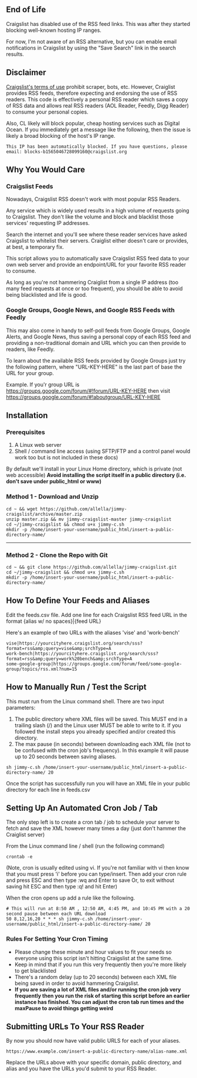 ## End of Life
Craigslist has disabled use of the RSS feed links. This was after they started blocking well-known hosting IP ranges.

For now, I'm not aware of an RSS alternative, but you can enable email notifications in Craigslist by using the "Save Search" link in the search results.

## Disclaimer
[Craigslist's terms of use](https://www.craigslist.org/about/terms.of.use) prohibit scraper, bots, etc.  However, Craiglist provides RSS feeds, therefore expecting and endorsing the use of RSS readers. This code is effectively a personal RSS reader which saves a copy of RSS data and allows real RSS readers (AOL Reader, Feedly, Digg Reader) to consume your personal copies.

Also, CL likely will block popular, cheap hosting services such as Digital Ocean. If you immediately get a message like the following, then the issue is likely a broad blocking of the host's IP range.

``This IP has been automatically blocked.
If you have questions, please email: blocks-b1565046728099160@craigslist.org``

## Why You Would Care

### Craigslist Feeds
Nowadays, Craigslist RSS doesn't work with most popular RSS Readers.

Any service which is widely used results in a high volume of requests going to Craigslist. They don't like the volume and block and blacklist those services' requesting IP addresses.

Search the internet and you'll see where these reader services have asked Craigslist to whitelist
their servers. Craiglist either doesn't care or provides, at best, a temporary fix.

This script allows you to automatically save Craigslist RSS feed data to your own web server and provide an endpoint/URL for your favorite RSS reader to consume.

As long as you're not hammering Craiglist from a single IP address (too many feed requests at once or too frequent), you
should be able to avoid being blacklisted and life is good.

### Google Groups, Google News, and Google RSS Feeds with Feedly

This may also come in handy to self-poll feeds from Google Groups, Google Alerts, and Google News, thus saving a personal copy of each RSS feed and providing a non-traditional domain and URL which you can then provide to readers, like Feedly.

To learn about the available RSS feeds provided by Google Groups just try the following pattern, where "URL-KEY-HERE" is the last part of base the URL for your group.

Example. If you'r group URL is
https://groups.google.com/forum/#!forum/URL-KEY-HERE
then visit
https://groups.google.com/forum/#!aboutgroup/URL-KEY-HERE

## Installation

### Prerequisites

1.  A Linux web server
2.  Shell / command line access (using SFTP/FTP and a control panel would work too but is not included in these docs)

By default we'll install in your Linux Home directory, which is private (not web accessible)
**Avoid installing the script itself in a public directory (i.e. don't save under public_html or www)** 

### Method 1 - Download and Unzip
```
cd ~ && wget https://github.com/allella/jimmy-craigslist/archive/master.zip
unzip master.zip && mv jimmy-craigslist-master jimmy-craigslist
cd ~/jimmy-craigslist && chmod u+x jimmy-c.sh
mkdir -p /home/insert-your-username/public_html/insert-a-public-directory-name/
```
----------------------------------------------------------------------------
### Method 2 - Clone the Repo with Git
```
cd ~ && git clone https://github.com/allella/jimmy-craigslist.git
cd ~/jimmy-craigslist && chmod u+x jimmy-c.sh
mkdir -p /home/insert-your-username/public_html/insert-a-public-directory-name/
```

## How To Define Your Feeds and Aliases

Edit the feeds.csv file.
Add one line for each Craigslist RSS feed URL in the format {alias w/ no spaces}|{feed URL}

Here's an example of two URLs with the aliases 'vise' and 'work-bench'
```
vise|https://yourcityhere.craigslist.org/search/sss?format=rss&amp;query=vise&amp;srchType=A
work-bench|https://yourcityhere.craigslist.org/search/sss?format=rss&amp;query=work%20bench&amp;srchType=A
some-google-group|https://groups.google.com/forum/feed/some-google-group/topics/rss.xml?num=15
```
## How to Manually Run / Test the Script

This must run from the Linux command shell. There are two input parameters:

1.  The public directory where XML files will be saved. This MUST end in a trailing slash (/) and the Linux user MUST be able to write to it. If you followed the install steps you already specified and/or created this directory.
2.  The max pause (in seconds) between downloading each XML file (not to be confused with the cron job's frequency). In this example it will pause up to 20 seconds between saving aliases.

```
sh jimmy-c.sh /home/insert-your-username/public_html/insert-a-public-directory-name/ 20
```

Once the script has successfully run you will have an XML file in your public directory for each line in feeds.csv

## Setting Up An Automated Cron Job / Tab 

The only step left is to create a cron tab / job to schedule your server to fetch and save
the XML however many times a day (just don't hammer the Craiglist server)

From the Linux command line / shell (run the following command)

```
crontab -e
```
(Note, cron is usually edited using vi. If you're not familiar with vi then know that you must press 'i' before you can type/insert. Then add your cron rule and press ESC and  then type :wq and Enter to save Or, to exit without saving hit ESC and then type :q! and hit Enter)

When the cron opens up add a rule like the following.

```
# This will run at 8:50 AM , 12:50 AM, 4:45 PM, and 10:45 PM with a 20 second pause between each URL download
50 8,12,16,20 * * * sh jimmy-c.sh /home/insert-your-username/public_html/insert-a-public-directory-name/ 20
```

### Rules For Setting Your Cron Timing
* Please change these minute and hour values to fit your needs so everyone using this script isn't hitting Craigslist at the same time.
* Keep in mind that if you run this very frequently then you're more likely to get blacklisted
* There's a random delay (up to 20 seconds) between each XML file being saved in order to avoid hammering Craigslist.
* **If you are saving a lot of XML files and/or running the cron job very frequently then you run the risk of starting this script before an earlier instance has finished. You can adjust the cron tab run times and the maxPause to avoid things getting weird**

## Submitting URLs To Your RSS Reader
By now you should now have valid public URLS for each of your aliases.

```
https://www.example.com/insert-a-public-directory-name/alias-name.xml
```

Replace the URLs above with your specific domain, public directory, and alias and you have
the URLs you'd submit to your RSS Reader.
